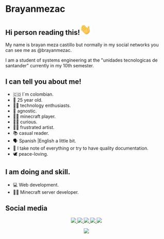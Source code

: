 # Brayanmezac
## Hi person reading this!<img src="https://raw.githubusercontent.com/ABSphreak/ABSphreak/master/gifs/Hi.gif" width="35px">



My name is brayan meza castillo but normally in my social networks you can see me as @brayanmezac.  

I am a student of systems engineering at the "unidades tecnologicas de santander" currently in my 10th semester. 



## I can tell you about me!



- 🇨🇴 I´m colombian.
- 🧒 25 year old.
- 👨‍💻 technology enthusiasts.
- 🙏 agnostic.
- 🧟‍♂️ minecraft player.
- 🕵️‍♂️ curious.
- 👨‍🎨 frustrated artist.
- 📚 casual reader.
- 🗣️ Spanish |English a little bit.
- 📎 I take note of everything or try to have quality documentation.
- 🕊️ peace-loving.



## I am doing and skill.




- 💻 Web development.
- 🧟‍♂️ Minecraft server developer.



## Social media


<div style="text-align: center">


<a href="https://www.tiktok.com/@brayanmezac">
    <img src="https://img.icons8.com/ios/50/000000/tiktok--v2.png">
</a>

<a href="https://www.linkedin.com/in/brayanmezac/">
    <img src="https://img.icons8.com/ios/50/000000/linkedin.png"/>
</a>

<a href="https://twitter.com/BrayanMezaC_Dev">
    <img src="https://img.icons8.com/ios/50/000000/twitter--v2.png"/>
</a> 

<a href="https://www.instagram.com/brayanmezac.dev/">
    <img src="https://img.icons8.com/ios/50/000000/instagram-new--v3.png"/>
</a>

<a href="https://www.youtube.com/channel/UCAzVCmasqPB3qnXiMCMHCNg">
    <img src="https://img.icons8.com/ios/50/000000/youtube--v2.png"/>
</a>

<br>

![](https://komarev.com/ghpvc/?username=brayanmezac&color=brightgreen)

</div>
